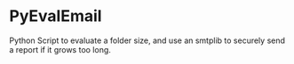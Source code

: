 PyEvalEmail
===========

Python Script to evaluate a folder size, and use an smtplib to securely send a report if it grows too long.

